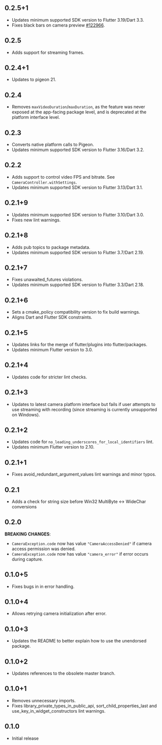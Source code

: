 ## 0.2.5+1

* Updates minimum supported SDK version to Flutter 3.19/Dart 3.3.
* Fixes black bars on camera preview [#122966](https://github.com/flutter/flutter/issues/122966).

## 0.2.5

* Adds support for streaming frames.

## 0.2.4+1

* Updates to pigeon 21.

## 0.2.4

* Removes `maxVideoDuration`/`maxDuration`, as the feature was never exposed at
  the app-facing package level, and is deprecated at the platform interface
  level.

## 0.2.3

* Converts native platform calls to Pigeon.
* Updates minimum supported SDK version to Flutter 3.16/Dart 3.2.

## 0.2.2

* Adds support to control video FPS and bitrate. See `CameraController.withSettings`.
* Updates minimum supported SDK version to Flutter 3.13/Dart 3.1.

## 0.2.1+9

* Updates minimum supported SDK version to Flutter 3.10/Dart 3.0.
* Fixes new lint warnings.

## 0.2.1+8

* Adds pub topics to package metadata.
* Updates minimum supported SDK version to Flutter 3.7/Dart 2.19.

## 0.2.1+7

* Fixes unawaited_futures violations.
* Updates minimum supported SDK version to Flutter 3.3/Dart 2.18.

## 0.2.1+6

* Sets a cmake_policy compatibility version to fix build warnings.
* Aligns Dart and Flutter SDK constraints.

## 0.2.1+5

* Updates links for the merge of flutter/plugins into flutter/packages.
* Updates minimum Flutter version to 3.0.

## 0.2.1+4

* Updates code for stricter lint checks.

## 0.2.1+3

* Updates to latest camera platform interface but fails if user attempts to use streaming with recording (since streaming is currently unsupported on Windows).

## 0.2.1+2

* Updates code for `no_leading_underscores_for_local_identifiers` lint.
* Updates minimum Flutter version to 2.10.

## 0.2.1+1

* Fixes avoid_redundant_argument_values lint warnings and minor typos.

## 0.2.1

* Adds a check for string size before Win32 MultiByte <-> WideChar conversions

## 0.2.0

**BREAKING CHANGES**:
  * `CameraException.code` now has value `"CameraAccessDenied"` if camera access permission was denied.
  * `CameraException.code` now has value `"camera_error"` if error occurs during capture.

## 0.1.0+5

* Fixes bugs in in error handling.

## 0.1.0+4

* Allows retrying camera initialization after error.

## 0.1.0+3

* Updates the README to better explain how to use the unendorsed package.

## 0.1.0+2

* Updates references to the obsolete master branch.

## 0.1.0+1

* Removes unnecessary imports.
* Fixes library_private_types_in_public_api, sort_child_properties_last and use_key_in_widget_constructors
  lint warnings.

## 0.1.0

* Initial release
